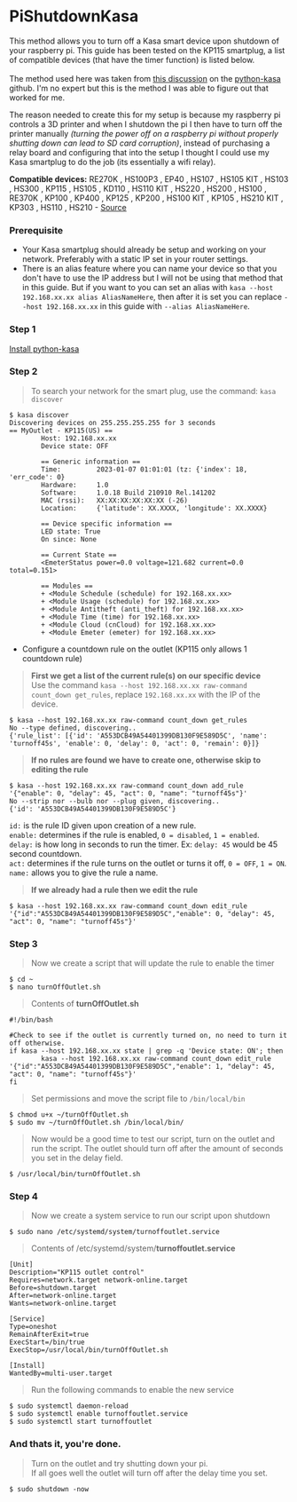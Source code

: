 # PiShutdownKasa
This method allows you to turn off a Kasa smart device upon shutdown of your raspberry pi. This guide has been tested on the KP115 smartplug, a list of compatible devices (that have the timer function) is listed below.<br><br>
The method used here was taken from [this discussion](https://github.com/python-kasa/python-kasa/discussions/284) on the [python-kasa](https://github.com/python-kasa/python-kasa) github. I'm no expert but this is the method I was able to figure out that worked for me.<p>
The reason needed to create this for my setup is because my raspberry pi controls a 3D printer and when I shutdown the pi I then have to turn off the printer manually *(turning the power off on a raspberry pi without properly shutting down can lead to SD card corruption)*, instead of purchasing a relay board and configuring that into the setup I thought I could use my Kasa smartplug to do the job (its essentially a wifi relay).

**Compatible devices:**
RE270K , HS100P3 , EP40 , HS107 , HS105 KIT , HS103 , HS300 , KP115 , HS105 , KD110 , HS110 KIT , HS220 , HS200 , HS100 , RE370K , KP100 , KP400 , KP125 , KP200 , HS100 KIT , KP105 , HS210 KIT , KP303 , HS110 , HS210 - [Source](https://www.tp-link.com/us/support/faq/947/)
### Prerequisite
- Your Kasa smartplug should already be setup and working on your network. Preferably with a static IP set in your router settings.
- There is an alias feature where you can name your device so that you don't have to use the IP address but I will not be using that method that in this guide. But if you want to you can set an alias with `kasa --host 192.168.xx.xx alias AliasNameHere`, then after it is set you can replace `--host 192.168.xx.xx` in this guide with `--alias AliasNameHere`.
### Step 1
[Install python-kasa](https://github.com/python-kasa/python-kasa#getting-started)
### Step 2
>To search your network for the smart plug, use the command: `kasa discover`
```
$ kasa discover
Discovering devices on 255.255.255.255 for 3 seconds
== MyOutlet - KP115(US) ==
        Host: 192.168.xx.xx
        Device state: OFF

        == Generic information ==
        Time:         2023-01-07 01:01:01 (tz: {'index': 18, 'err_code': 0}
        Hardware:     1.0
        Software:     1.0.18 Build 210910 Rel.141202
        MAC (rssi):   XX:XX:XX:XX:XX:XX (-26)
        Location:     {'latitude': XX.XXXX, 'longitude': XX.XXXX}

        == Device specific information ==
        LED state: True
        On since: None

        == Current State ==
        <EmeterStatus power=0.0 voltage=121.682 current=0.0 total=0.151>

        == Modules ==
        + <Module Schedule (schedule) for 192.168.xx.xx>
        + <Module Usage (schedule) for 192.168.xx.xx>
        + <Module Antitheft (anti_theft) for 192.168.xx.xx>
        + <Module Time (time) for 192.168.xx.xx>
        + <Module Cloud (cnCloud) for 192.168.xx.xx>
        + <Module Emeter (emeter) for 192.168.xx.xx>
```
- Configure a countdown rule on the outlet (KP115 only allows 1 countdown rule)
>**First we get a list of the current rule(s) on our specific device**
<br>Use the command `kasa --host 192.168.xx.xx raw-command count_down get_rules`, replace `192.168.xx.xx` with the IP of the device.
```
$ kasa --host 192.168.xx.xx raw-command count_down get_rules
No --type defined, discovering..
{'rule_list': [{'id': 'A553DCB49A54401399DB130F9E589D5C', 'name': 'turnoff45s', 'enable': 0, 'delay': 0, 'act': 0, 'remain': 0}]}
```
>**If no rules are found we have to create one, otherwise skip to editing the rule**
```
$ kasa --host 192.168.xx.xx raw-command count_down add_rule '{"enable": 0, "delay": 45, "act": 0, "name": "turnoff45s"}'
No --strip nor --bulb nor --plug given, discovering..
{'id': 'A553DCB49A54401399DB130F9E589D5C'}
```
`id:` is the rule ID given upon creation of a new rule.<br>
`enable:` determines if the rule is enabled, `0 = disabled`, `1 = enabled`.<br>
`delay:` is how long in seconds to run the timer. Ex: `delay: 45` would be 45 second countdown.<br>
`act:` determines if the rule turns on the outlet or turns it off, `0 = OFF`, `1 = ON`.<br>
`name:` allows you to give the rule a name.

>**If we already had a rule then we edit the rule**<br>
```
$ kasa --host 192.168.xx.xx raw-command count_down edit_rule '{"id":"A553DCB49A54401399DB130F9E589D5C","enable": 0, "delay": 45, "act": 0, "name": "turnoff45s"}'
```
### Step 3
>Now we create a script that will update the rule to enable the timer
```
$ cd ~
$ nano turnOffOutlet.sh
```
>Contents of **turnOffOutlet.sh**
```
#!/bin/bash

#Check to see if the outlet is currently turned on, no need to turn it off otherwise.
if kasa --host 192.168.xx.xx state | grep -q 'Device state: ON'; then
        kasa --host 192.168.xx.xx raw-command count_down edit_rule '{"id":"A553DCB49A54401399DB130F9E589D5C","enable": 1, "delay": 45, "act": 0, "name": "turnoff45s"}'
fi
```
>Set permissions and move the script file to `/bin/local/bin`
```
$ chmod u+x ~/turnOffOutlet.sh
$ sudo mv ~/turnOffOutlet.sh /bin/local/bin/
```
> Now would be a good time to test our script, turn on the outlet and run the script. The outlet should turn off after the amount of seconds you set in the delay field.
```
$ /usr/local/bin/turnOffOutlet.sh
```
### Step 4
>Now we create a system service to run our script upon shutdown
```
$ sudo nano /etc/systemd/system/turnoffoutlet.service
```
>Contents of /etc/systemd/system/**turnoffoutlet.service**
```
[Unit]
Description="KP115 outlet control"
Requires=network.target network-online.target
Before=shutdown.target
After=network-online.target
Wants=network-online.target

[Service]
Type=oneshot
RemainAfterExit=true
ExecStart=/bin/true
ExecStop=/usr/local/bin/turnOffOutlet.sh

[Install]
WantedBy=multi-user.target
```
>Run the following commands to enable the new service
```
$ sudo systemctl daemon-reload
$ sudo systemctl enable turnoffoutlet.service
$ sudo systemctl start turnoffoutlet
```
### And thats it, you're done.
>Turn on the outlet and try shutting down your pi.<br>
If all goes well the outlet will turn off after the delay time you set.
```
$ sudo shutdown -now
```
